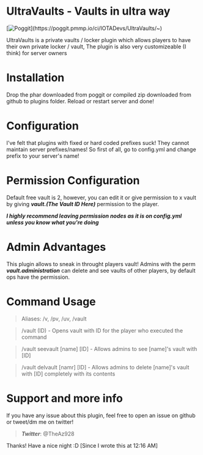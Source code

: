 # UltraVaults - Vaults in ultra way
[![Poggit](https://poggit.pmmp.io/ci.shield/IOTADevs/UltraVaults/~)](https://poggit.pmmp.io/ci/IOTADevs/UltraVaults/~)

UltraVaults is a private vaults / locker plugin which allows players to have their own private locker / vault,
The plugin is also very customizeable (I think) for server owners

# Installation
Drop the phar downloaded from poggit or compiled zip downloaded from github to plugins folder.
Reload or restart server and done!

# Configuration
I've felt that plugins with fixed or hard coded prefixes suck!
They cannot maintain server prefixes/names! So first of all,
go to config.yml and change prefix to your server's name!

# Permission Configuration
Default free vault is 2, however, you can edit it or give permission to x
vault by giving ***vault.(The Vault ID Here)*** permission to the player.

***I highly recommend leaving permission nodes as it is on config.yml
unless you know what you're doing***

# Admin Advantages
This plugin allows to sneak in throught players vault!
Admins with the perm ***vault.administration*** can
delete and see vaults of other players, by default ops
have the permission.

# Command Usage
> Aliases: /v, /pv, /uv, /vault

> /vault (ID) - Opens vault with ID for the player who executed the command

> /vault seevault [name] [ID] - Allows admins to see [name]'s vault with [ID]

> /vault delvault [namr] [ID] - Allows admins to delete [name]'s vault with [ID] completely with its contents

# Support and more info
If you have any issue about this plugin, feel free to open an issue on github
or tweet/dm me on twitter!

> ***Twitter***: @TheAz928

Thanks! Have a nice night :D [Since I wrote this at 12:16 AM]
